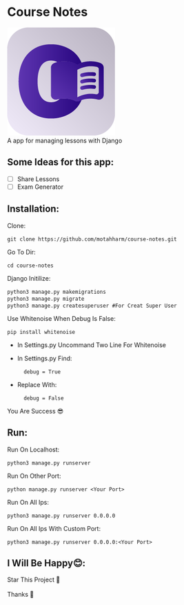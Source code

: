 # Course Notes
![](img/icon.png)<br>
A app for managing lessons with Django

Some Ideas for this app:
----
- [ ] Share Lessons
- [ ] Exam Generator

Installation:
----
Clone:

    git clone https://github.com/motahharm/course-notes.git
  
Go To Dir:

    cd course-notes

Django Initilize:

    python3 manage.py makemigrations
    python3 manage.py migrate
    python3 manage.py createsuperuser #For Creat Super User

Use Whitenoise When Debug Is False:

    pip install whitenoise

- In Settings.py Uncommand Two Line For Whitenoise
- In Settings.py Find:

        debug = True

- Replace With:

        debug = False

You Are Success 😎

Run:
----
Run On Localhost:

    python3 manage.py runserver

Run On Other Port:

    python manage.py runserver <Your Port>

Run On All Ips:

    python3 manage.py runserver 0.0.0.0

Run On All Ips With Custom Port:

    python3 manage.py runserver 0.0.0.0:<Your Port>

I Will Be Happy😊:
----
Star This Project 🤩<br><br>
Thanks 🙏